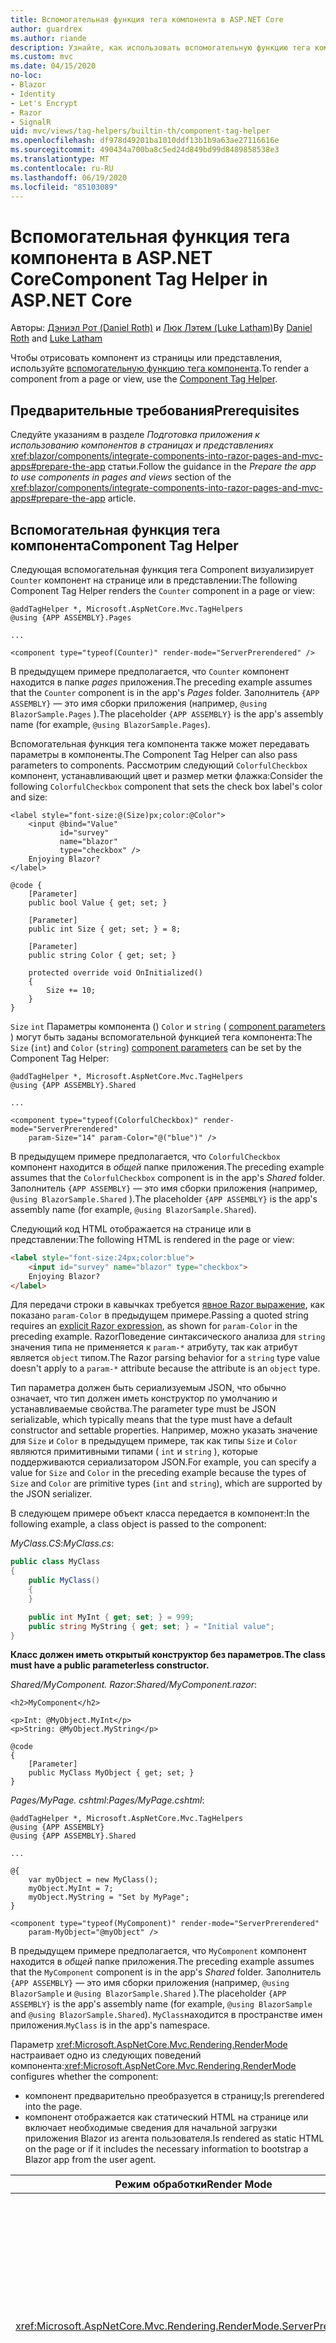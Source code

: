 ```yaml
---
title: Вспомогательная функция тега компонента в ASP.NET Core
author: guardrex
ms.author: riande
description: Узнайте, как использовать вспомогательную функцию тега компонента ASP.NET Core для отрисовки Razor компонентов на страницах и в представлениях.
ms.custom: mvc
ms.date: 04/15/2020
no-loc:
- Blazor
- Identity
- Let's Encrypt
- Razor
- SignalR
uid: mvc/views/tag-helpers/builtin-th/component-tag-helper
ms.openlocfilehash: df978d49201ba1010ddf13b1b9a63ae27116616e
ms.sourcegitcommit: 490434a700ba8c5ed24d849bd99d8489858538e3
ms.translationtype: MT
ms.contentlocale: ru-RU
ms.lasthandoff: 06/19/2020
ms.locfileid: "85103089"
---
```

# <a name="component-tag-helper-in-aspnet-core"></a><span data-ttu-id="222d5-103">Вспомогательная функция тега компонента в ASP.NET Core</span><span class="sxs-lookup"><span data-stu-id="222d5-103">Component Tag Helper in ASP.NET Core</span></span>

<span data-ttu-id="222d5-104">Авторы: [Дэниэл Рот (Daniel Roth)](https://github.com/danroth27) и [Люк Лэтем (Luke Latham)](https://github.com/guardrex)</span><span class="sxs-lookup"><span data-stu-id="222d5-104">By [Daniel Roth](https://github.com/danroth27) and [Luke Latham](https://github.com/guardrex)</span></span>

<span data-ttu-id="222d5-105">Чтобы отрисовать компонент из страницы или представления, используйте [вспомогательную функцию тега компонента](xref:Microsoft.AspNetCore.Mvc.TagHelpers.ComponentTagHelper).</span><span class="sxs-lookup"><span data-stu-id="222d5-105">To render a component from a page or view, use the [Component Tag Helper](xref:Microsoft.AspNetCore.Mvc.TagHelpers.ComponentTagHelper).</span></span>

## <a name="prerequisites"></a><span data-ttu-id="222d5-106">Предварительные требования</span><span class="sxs-lookup"><span data-stu-id="222d5-106">Prerequisites</span></span>

<span data-ttu-id="222d5-107">Следуйте указаниям в разделе *Подготовка приложения к использованию компонентов в страницах и представлениях* <xref:blazor/components/integrate-components-into-razor-pages-and-mvc-apps#prepare-the-app> статьи.</span><span class="sxs-lookup"><span data-stu-id="222d5-107">Follow the guidance in the *Prepare the app to use components in pages and views* section of the <xref:blazor/components/integrate-components-into-razor-pages-and-mvc-apps#prepare-the-app> article.</span></span>

## <a name="component-tag-helper"></a><span data-ttu-id="222d5-108">Вспомогательная функция тега компонента</span><span class="sxs-lookup"><span data-stu-id="222d5-108">Component Tag Helper</span></span>

<span data-ttu-id="222d5-109">Следующая вспомогательная функция тега Component визуализирует `Counter` компонент на странице или в представлении:</span><span class="sxs-lookup"><span data-stu-id="222d5-109">The following Component Tag Helper renders the `Counter` component in a page or view:</span></span>

```cshtml
@addTagHelper *, Microsoft.AspNetCore.Mvc.TagHelpers
@using {APP ASSEMBLY}.Pages

...

<component type="typeof(Counter)" render-mode="ServerPrerendered" />
```

<span data-ttu-id="222d5-110">В предыдущем примере предполагается, что `Counter` компонент находится в папке *pages* приложения.</span><span class="sxs-lookup"><span data-stu-id="222d5-110">The preceding example assumes that the `Counter` component is in the app's *Pages* folder.</span></span> <span data-ttu-id="222d5-111">Заполнитель `{APP ASSEMBLY}` — это имя сборки приложения (например, `@using BlazorSample.Pages` ).</span><span class="sxs-lookup"><span data-stu-id="222d5-111">The placeholder `{APP ASSEMBLY}` is the app's assembly name (for example, `@using BlazorSample.Pages`).</span></span>

<span data-ttu-id="222d5-112">Вспомогательная функция тега компонента также может передавать параметры в компоненты.</span><span class="sxs-lookup"><span data-stu-id="222d5-112">The Component Tag Helper can also pass parameters to components.</span></span> <span data-ttu-id="222d5-113">Рассмотрим следующий `ColorfulCheckbox` компонент, устанавливающий цвет и размер метки флажка:</span><span class="sxs-lookup"><span data-stu-id="222d5-113">Consider the following `ColorfulCheckbox` component that sets the check box label's color and size:</span></span>

```razor
<label style="font-size:@(Size)px;color:@Color">
    <input @bind="Value"
           id="survey" 
           name="blazor" 
           type="checkbox" />
    Enjoying Blazor?
</label>

@code {
    [Parameter]
    public bool Value { get; set; }

    [Parameter]
    public int Size { get; set; } = 8;

    [Parameter]
    public string Color { get; set; }

    protected override void OnInitialized()
    {
        Size += 10;
    }
}
```

<span data-ttu-id="222d5-114">`Size` `int` Параметры компонента () `Color` и `string` ( [component parameters](xref:blazor/components/index#component-parameters) ) могут быть заданы вспомогательной функцией тега компонента:</span><span class="sxs-lookup"><span data-stu-id="222d5-114">The `Size` (`int`) and `Color` (`string`) [component parameters](xref:blazor/components/index#component-parameters) can be set by the Component Tag Helper:</span></span>

```cshtml
@addTagHelper *, Microsoft.AspNetCore.Mvc.TagHelpers
@using {APP ASSEMBLY}.Shared

...

<component type="typeof(ColorfulCheckbox)" render-mode="ServerPrerendered" 
    param-Size="14" param-Color="@("blue")" />
```

<span data-ttu-id="222d5-115">В предыдущем примере предполагается, что `ColorfulCheckbox` компонент находится в *общей* папке приложения.</span><span class="sxs-lookup"><span data-stu-id="222d5-115">The preceding example assumes that the `ColorfulCheckbox` component is in the app's *Shared* folder.</span></span> <span data-ttu-id="222d5-116">Заполнитель `{APP ASSEMBLY}` — это имя сборки приложения (например, `@using BlazorSample.Shared` ).</span><span class="sxs-lookup"><span data-stu-id="222d5-116">The placeholder `{APP ASSEMBLY}` is the app's assembly name (for example, `@using BlazorSample.Shared`).</span></span>

<span data-ttu-id="222d5-117">Следующий код HTML отображается на странице или в представлении:</span><span class="sxs-lookup"><span data-stu-id="222d5-117">The following HTML is rendered in the page or view:</span></span>

```html
<label style="font-size:24px;color:blue">
    <input id="survey" name="blazor" type="checkbox">
    Enjoying Blazor?
</label>
```

<span data-ttu-id="222d5-118">Для передачи строки в кавычках требуется [явное Razor выражение](xref:mvc/views/razor#explicit-razor-expressions), как показано `param-Color` в предыдущем примере.</span><span class="sxs-lookup"><span data-stu-id="222d5-118">Passing a quoted string requires an [explicit Razor expression](xref:mvc/views/razor#explicit-razor-expressions), as shown for `param-Color` in the preceding example.</span></span> <span data-ttu-id="222d5-119">RazorПоведение синтаксического анализа для `string` значения типа не применяется к `param-*` атрибуту, так как атрибут является `object` типом.</span><span class="sxs-lookup"><span data-stu-id="222d5-119">The Razor parsing behavior for a `string` type value doesn't apply to a `param-*` attribute because the attribute is an `object` type.</span></span>

<span data-ttu-id="222d5-120">Тип параметра должен быть сериализуемым JSON, что обычно означает, что тип должен иметь конструктор по умолчанию и устанавливаемые свойства.</span><span class="sxs-lookup"><span data-stu-id="222d5-120">The parameter type must be JSON serializable, which typically means that the type must have a default constructor and settable properties.</span></span> <span data-ttu-id="222d5-121">Например, можно указать значение для `Size` и `Color` в предыдущем примере, так как типы `Size` и `Color` являются примитивными типами ( `int` и `string` ), которые поддерживаются сериализатором JSON.</span><span class="sxs-lookup"><span data-stu-id="222d5-121">For example, you can specify a value for `Size` and `Color` in the preceding example because the types of `Size` and `Color` are primitive types (`int` and `string`), which are supported by the JSON serializer.</span></span>

<span data-ttu-id="222d5-122">В следующем примере объект класса передается в компонент:</span><span class="sxs-lookup"><span data-stu-id="222d5-122">In the following example, a class object is passed to the component:</span></span>

<span data-ttu-id="222d5-123">*MyClass.CS*:</span><span class="sxs-lookup"><span data-stu-id="222d5-123">*MyClass.cs*:</span></span>

```csharp
public class MyClass
{
    public MyClass()
    {
    }

    public int MyInt { get; set; } = 999;
    public string MyString { get; set; } = "Initial value";
}
```

<span data-ttu-id="222d5-124">**Класс должен иметь открытый конструктор без параметров.**</span><span class="sxs-lookup"><span data-stu-id="222d5-124">**The class must have a public parameterless constructor.**</span></span>

<span data-ttu-id="222d5-125">*Shared/MyComponent. Razor*:</span><span class="sxs-lookup"><span data-stu-id="222d5-125">*Shared/MyComponent.razor*:</span></span>

```razor
<h2>MyComponent</h2>

<p>Int: @MyObject.MyInt</p>
<p>String: @MyObject.MyString</p>

@code
{
    [Parameter]
    public MyClass MyObject { get; set; }
}
```

<span data-ttu-id="222d5-126">*Pages/MyPage. cshtml*:</span><span class="sxs-lookup"><span data-stu-id="222d5-126">*Pages/MyPage.cshtml*:</span></span>

```cshtml
@addTagHelper *, Microsoft.AspNetCore.Mvc.TagHelpers
@using {APP ASSEMBLY}
@using {APP ASSEMBLY}.Shared

...

@{
    var myObject = new MyClass();
    myObject.MyInt = 7;
    myObject.MyString = "Set by MyPage";
}

<component type="typeof(MyComponent)" render-mode="ServerPrerendered" 
    param-MyObject="@myObject" />
```

<span data-ttu-id="222d5-127">В предыдущем примере предполагается, что `MyComponent` компонент находится в *общей* папке приложения.</span><span class="sxs-lookup"><span data-stu-id="222d5-127">The preceding example assumes that the `MyComponent` component is in the app's *Shared* folder.</span></span> <span data-ttu-id="222d5-128">Заполнитель `{APP ASSEMBLY}` — это имя сборки приложения (например, `@using BlazorSample` и `@using BlazorSample.Shared` ).</span><span class="sxs-lookup"><span data-stu-id="222d5-128">The placeholder `{APP ASSEMBLY}` is the app's assembly name (for example, `@using BlazorSample` and `@using BlazorSample.Shared`).</span></span> <span data-ttu-id="222d5-129">`MyClass`находится в пространстве имен приложения.</span><span class="sxs-lookup"><span data-stu-id="222d5-129">`MyClass` is in the app's namespace.</span></span>

<span data-ttu-id="222d5-130">Параметр <xref:Microsoft.AspNetCore.Mvc.Rendering.RenderMode> настраивает одно из следующих поведений компонента:</span><span class="sxs-lookup"><span data-stu-id="222d5-130"><xref:Microsoft.AspNetCore.Mvc.Rendering.RenderMode> configures whether the component:</span></span>

* <span data-ttu-id="222d5-131">компонент предварительно преобразуется в страницу;</span><span class="sxs-lookup"><span data-stu-id="222d5-131">Is prerendered into the page.</span></span>
* <span data-ttu-id="222d5-132">компонент отображается как статический HTML на странице или включает необходимые сведения для начальной загрузки приложения Blazor из агента пользователя.</span><span class="sxs-lookup"><span data-stu-id="222d5-132">Is rendered as static HTML on the page or if it includes the necessary information to bootstrap a Blazor app from the user agent.</span></span>

| <span data-ttu-id="222d5-133">Режим обработки</span><span class="sxs-lookup"><span data-stu-id="222d5-133">Render Mode</span></span> | <span data-ttu-id="222d5-134">Описание</span><span class="sxs-lookup"><span data-stu-id="222d5-134">Description</span></span> |
| ----------- | ----------- |
| <xref:Microsoft.AspNetCore.Mvc.Rendering.RenderMode.ServerPrerendered> | <span data-ttu-id="222d5-135">Преобразует компонент в статический HTML и включает метку приложения Blazor Server.</span><span class="sxs-lookup"><span data-stu-id="222d5-135">Renders the component into static HTML and includes a marker for a Blazor Server app.</span></span> <span data-ttu-id="222d5-136">При запуске пользовательского агента эта метка используется для начальной загрузки приложения Blazor.</span><span class="sxs-lookup"><span data-stu-id="222d5-136">When the user-agent starts, this marker is used to bootstrap a Blazor app.</span></span> |
| <xref:Microsoft.AspNetCore.Mvc.Rendering.RenderMode.Server> | <span data-ttu-id="222d5-137">Отображает метку приложения Blazor Server.</span><span class="sxs-lookup"><span data-stu-id="222d5-137">Renders a marker for a Blazor Server app.</span></span> <span data-ttu-id="222d5-138">Выходные данные компонента не включаются.</span><span class="sxs-lookup"><span data-stu-id="222d5-138">Output from the component isn't included.</span></span> <span data-ttu-id="222d5-139">При запуске пользовательского агента эта метка используется для начальной загрузки приложения Blazor.</span><span class="sxs-lookup"><span data-stu-id="222d5-139">When the user-agent starts, this marker is used to bootstrap a Blazor app.</span></span> |
| <xref:Microsoft.AspNetCore.Mvc.Rendering.RenderMode.Static> | <span data-ttu-id="222d5-140">Преобразует компонент в статический HTML.</span><span class="sxs-lookup"><span data-stu-id="222d5-140">Renders the component into static HTML.</span></span> |

<span data-ttu-id="222d5-141">Хотя страницы и представления могут использовать компоненты, наоборот это не так.</span><span class="sxs-lookup"><span data-stu-id="222d5-141">While pages and views can use components, the converse isn't true.</span></span> <span data-ttu-id="222d5-142">Компоненты не могут использовать функции представления и страницы, такие как частичные представления и разделы.</span><span class="sxs-lookup"><span data-stu-id="222d5-142">Components can't use view- and page-specific features, such as partial views and sections.</span></span> <span data-ttu-id="222d5-143">Чтобы использовать логику из частичного представления в компоненте, разнесите логику частичного представления в компонент.</span><span class="sxs-lookup"><span data-stu-id="222d5-143">To use logic from a partial view in a component, factor out the partial view logic into a component.</span></span>

<span data-ttu-id="222d5-144">Отрисовка компонентов сервера из статической HTML-страницы не поддерживается.</span><span class="sxs-lookup"><span data-stu-id="222d5-144">Rendering server components from a static HTML page isn't supported.</span></span>

## <a name="additional-resources"></a><span data-ttu-id="222d5-145">Дополнительные ресурсы</span><span class="sxs-lookup"><span data-stu-id="222d5-145">Additional resources</span></span>

* <xref:Microsoft.AspNetCore.Mvc.TagHelpers.ComponentTagHelper>
* <xref:mvc/views/tag-helpers/intro>
* <xref:blazor/components/index>

